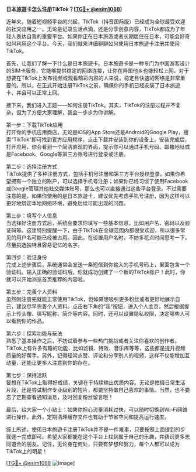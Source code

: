 **日本旅遊卡怎么注册TikTok？[[TG💪+ @esim1088](https://t.me/s/esim1088)]**

近年来，随着短视频平台的兴起，TikTok（抖音国际版）已经成为全球最受欢迎的社交应用之一。无论是记录生活点滴，还是分享创意内容，TikTok都成为了年轻人表达自我的重要平台。如果你正在日本旅游或者长期居住在日本，可能会好奇如何利用这个平台。今天，我们就来详细聊聊如何使用日本旅遊卡注册并使用TikTok。

首先，让我们了解一下什么是日本旅遊卡。日本旅遊卡是一种专门为中国游客设计的SIM卡服务，它能够提供稳定的网络连接，让你在异国他乡也能轻松上网。对于想要在TikTok上发布视频或观看精彩内容的人来说，稳定且快速的网络是非常重要的。所以，在正式开始注册TikTok之前，确保你的手机已经安装了日本旅遊卡，并且可以正常上网。

接下来，我们进入正题——如何注册TikTok。其实，TikTok的注册过程并不复杂，但为了方便大家理解，我会一步步为你讲解。

第一步：下载TikTok应用  
打开你的手机应用商店，无论是iOS的App Store还是Android的Google Play，搜索“TikTok”即可找到官方应用程序。点击下载并安装到你的设备上。安装完成后，打开应用，你会看到一个简洁直观的界面，提示你可以通过手机号码、邮箱地址或是Facebook、Google等第三方账号进行登录或注册。

第二步：选择注册方式  
TikTok提供了多种注册方式，包括手机号注册和第三方平台授权登录。如果你希望拥有一个独立的账户，可以选择手机号注册；如果你已经习惯了使用Facebook或Google管理其他社交媒体账号，那么也可以直接通过这些平台登录。不过需要注意的是，如果你使用的是日本旅遊卡，建议优先考虑手机号注册，因为这样可以更好地绑定本地网络环境，避免后续可能出现的问题。

第三步：填写个人信息  
当选择好注册方式后，系统会要求你填写一些基本信息，比如用户名、密码以及验证码等。这里特别提醒一下，由于TikTok在全球范围内都很受欢迎，所以很多常见的用户名可能已经被占用。因此，在设置用户名时，不妨多花点时间思考一下，尽量挑选独特且容易记忆的名字。

第四步：验证身份  
完成上述步骤后，系统通常会发送一条短信到你输入的手机号码上，里面包含一个验证码。输入正确的验证码后，你就成功创建了一个新的TikTok账户！此时，你就可以开始浏览首页推荐的内容啦。

第五步：完善个人资料  
虽然刚注册完就能正常使用TikTok，但如果想吸引更多粉丝或者更好地展示自己，建议尽早完善个人资料。点击右下角的“我”按钮，进入个人主页，然后根据提示上传头像、填写昵称、简介等内容。同时，还可以设置隐私权限，决定哪些人可以看到你的作品。

第六步：探索功能与玩法  
熟悉了基本操作之后，不妨试着参与一些热门挑战或者关注你喜欢的创作者。TikTok上有许多有趣的功能，比如滤镜、特效、音乐库等等，这些都是提升视频质量的好帮手。另外，记得经常点赞、评论和分享别人的视频，这样不仅能增加互动量，还能让更多人注意到你的存在。

第七步：保持活跃  
要想在TikTok上取得好成绩，关键在于持续输出优质内容。无论是拍摄日常生活片段，还是尝试制作专业级别的短片，都要坚持做自己喜欢的事情。当然，也不要忘了定期查看通知消息，及时回复粉丝留言哦！

最后，给大家一个小贴士：如果你担心流量消耗过快，可以随时切换到Wi-Fi网络进行操作。此外，定期清理缓存文件也有助于节省空间和提高运行速度。

综上所述，使用日本旅遊卡注册TikTok并不是一件难事，只要按照上面提到的步骤逐一完成即可。希望大家都能在这个平台上找到属于自己的乐趣，并结识更多志同道合的朋友。记住，无论身在何处，只要有梦想和努力，每个人都可以成为TikTok上的明星！

[[TG💪+ @esim1088](https://t.me/s/esim1088) ![Image](https://i.postimg.cc/4NQfJmqS/Snipaste-2025-05-13-00-14-12.png)]